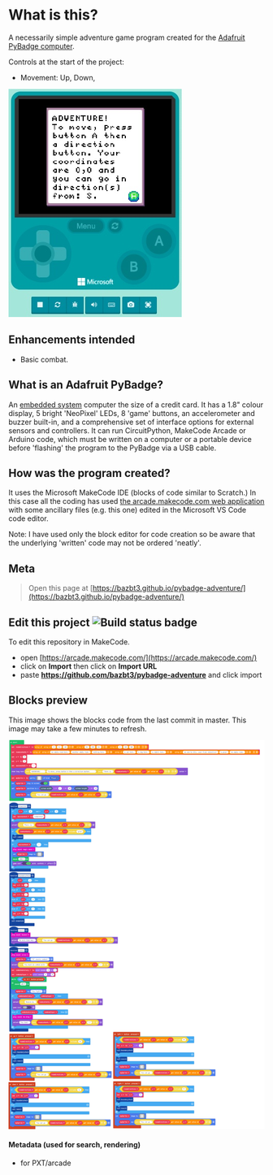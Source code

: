  # What is this?

A necessarily simple adventure game program created for the [Adafruit PyBadge computer](https://www.adafruit.com/product/4200).

Controls at the start of the project:

* Movement: Up, Down, 

![Photo!](/img/pybadge-adventure_photo.jpeg)

## Enhancements intended

* Basic combat.

## What is an Adafruit PyBadge?

An [embedded system](https://en.wikipedia.org/wiki/Embedded_system) computer the size of a credit card.  It has a 1.8" colour display, 5 bright 'NeoPixel' LEDs, 8 'game' buttons, an accelerometer and buzzer built-in, and a comprehensive set of interface options for external sensors and controllers.  It can run CircuitPython, MakeCode Arcade or Arduino code, which must be written on a computer or a portable device before 'flashing' the program to the PyBadge via a USB cable.

## How was the program created?

It uses the Microsoft MakeCode IDE (blocks of code similar to Scratch.)  In this case all the coding has used [the arcade.makecode.com web application](https://arcade.makecode.com) with some ancillary files (e.g. this one) edited in the Microsoft VS Code code editor.

Note: I have used only the block editor for code creation so be aware that the underlying 'written' code may not be ordered 'neatly'.

## Meta

> Open this page at [https://bazbt3.github.io/pybadge-adventure/](https://bazbt3.github.io/pybadge-adventure/)

## Edit this project ![Build status badge](https://github.com/bazbt3/pybadge-adventure/workflows/MakeCode/badge.svg)

To edit this repository in MakeCode.

* open [https://arcade.makecode.com/](https://arcade.makecode.com/)
* click on **Import** then click on **Import URL**
* paste **https://github.com/bazbt3/pybadge-adventure** and click import

## Blocks preview

This image shows the blocks code from the last commit in master.
This image may take a few minutes to refresh.

![A rendered view of the blocks](https://github.com/bazbt3/pybadge-adventure/raw/master/.github/makecode/blocks.png)

#### Metadata (used for search, rendering)

* for PXT/arcade
<script src="https://makecode.com/gh-pages-embed.js"></script><script>makeCodeRender("{{ site.makecode.home_url }}", "{{ site.github.owner_name }}/{{ site.github.repository_name }}");</script>
